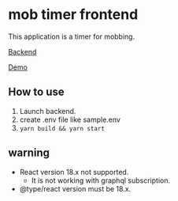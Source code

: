 # mob timer frontend

This application is a timer for mobbing.

[Backend](https://github.com/subaru-git/mobtimer-backend)

[Demo](https://www.mobtimer.space/)

## How to use

1. Launch backend.
2. create .env file like sample.env
3. `yarn build && yarn start`

## warning

- React version 18.x not supported.
  - It is not working with graphql subscription.
- @type/react version must be 18.x.

